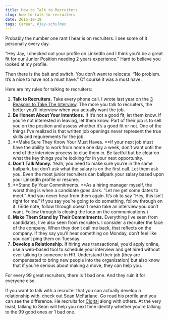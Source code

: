 ```yaml
---
title: How to Talk to Recruiters
slug: how-to-talk-to-recruiters
date: 2015-10-19
tags: Career, #jay-schulman
---
```


Probably the number one rant I hear is on recruiters. I see some of it personally every day.

“Hey Jay, I checked out your profile on LinkedIn and I think you’d be a great fit for our Junior Position needing 2 years experience.” Hard to believe you looked at my profile.

Then there is the bait and switch. You don’t want to relocate. “No problem. It’s a nice to have not a must have.” Of course it was a must have.

Here are my rules for talking to recruiters:

1. **Talk to Recruiters.** Take every phone call. I wrote last year on the [3 Reasons to Take The Interview](https://www.jayschulman.com/3-reasons-always-take-interview/). The more you talk to recruiters, the better you’ll interview when you actually want the job.
2. **Be Honest About Your Intentions.** If it’s not a good fit, let them know. If you’re not interested in leaving, let them know. Part of their job is to sell you on the position and assess whether it’s a good fit or not. One of the things I’ve realized is that written job openings never represent the true skills and requirements for the job.
3. **Make Sure They Know Your Must Haves. **If your next job must have the ability to work from home one day a week, don’t want until the end of the interview process to clue them in. Be tactful but be clear on what the key things you’re looking for in your next opportunity.
4. **Don’t Talk Money.** Yeah, you need to make sure you’re in the same ballpark, but don’t ask what the salary is on the first call. Let them ask you. Even the most junior recruiters can ballpark your salary based upon your LinkedIn profile or resume.
5. **Stand By Your Commitments. **As a hiring manager myself, the worst thing is when a candidate goes dark. “Let me get some dates to meet.” And you never hear from them again. It’s ok to say “Hey, this isn’t right for me.” If you say you’re going to do something, follow through on it. (Side note, follow through doesn’t mean take an interview you don’t want. Follow through is closing the loop on the communications.)
6. **Make Them Stand by Their Commitments.** Everything I’ve seen from candidates, I’ve also seen from recruiters. I consider a recruiter the face of the company. When they don’t call me back, that reflects on the company. If they say you’ll hear something on Monday, don’t feel like you can’t ping them on Tuesday.
7. **Develop a Relationship.** If hiring was transactional, you’d apply online, use a web-based tool to schedule your interview and get hired without ever talking to someone in HR. Understand their job (they are compensated to bring new people into the organization) but also know that if you’re serious about making a move, they can help you.

For every 99 great recruiters, there is 1 bad one. And they ruin it for everyone else.

If you want to talk with a recruiter that you can actually develop a relationship with, check out [Sean McFarlane](https://www.linkedin.com/in/seanrecruiting). Go read his profile and you can see the difference. He recruits for [Cigital](http://www.cigital.com/careers) along with others. At the very least, talking to Sean will help you next time identify whether you’re talking to the 99 good ones or 1 bad one.
